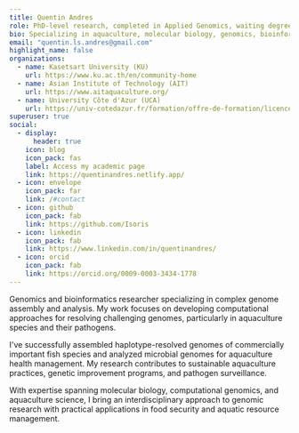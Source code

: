 ```yaml
---
title: Quentin Andres
role: PhD-level research, completed in Applied Genomics, waiting degree conferral in Fisheries Science and Technology (International Program)
bio: Specializing in aquaculture, molecular biology, genomics, bioinformatics, and vaccine development.
email: "quentin.ls.andres@gmail.com"
highlight_name: false
organizations:
  - name: Kasetsart University (KU) 
    url: https://www.ku.ac.th/en/community-home
  - name: Asian Institute of Technology (AIT) 
    url: https://www.aitaquaculture.org/
  - name: University Côte d'Azur (UCA)
    url: https://univ-cotedazur.fr/formation/offre-de-formation/licence-sciences-de-la-vie-1#presentation
superuser: true
social:
  - display:
      header: true
    icon: blog
    icon_pack: fas
    label: Access my academic page
    link: https://quentinandres.netlify.app/
  - icon: envelope
    icon_pack: far
    link: /#contact
  - icon: github
    icon_pack: fab
    link: https://github.com/Isoris
  - icon: linkedin
    icon_pack: fab
    link: https://www.linkedin.com/in/quentinandres/
  - icon: orcid
    icon_pack: fab
    link: https://orcid.org/0009-0003-3434-1778
---
```



Genomics and bioinformatics researcher specializing in complex genome assembly and analysis. My work focuses on developing computational approaches for resolving challenging genomes, particularly in aquaculture species and their pathogens.

I've successfully assembled haplotype-resolved genomes of commercially important fish species and analyzed microbial genomes for aquaculture health management. My research contributes to sustainable aquaculture practices, genetic improvement programs, and pathogen surveillance.

With expertise spanning molecular biology, computational genomics, and aquaculture science, I bring an interdisciplinary approach to genomic research with practical applications in food security and aquatic resource management.

